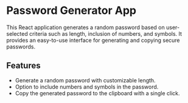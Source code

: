 # Password Generator App

This React application generates a random password based on user-selected criteria such as length, inclusion of numbers, and symbols. It provides an easy-to-use interface for generating and copying secure passwords.

## Features

- Generate a random password with customizable length.
- Option to include numbers and symbols in the password.
- Copy the generated password to the clipboard with a single click.
